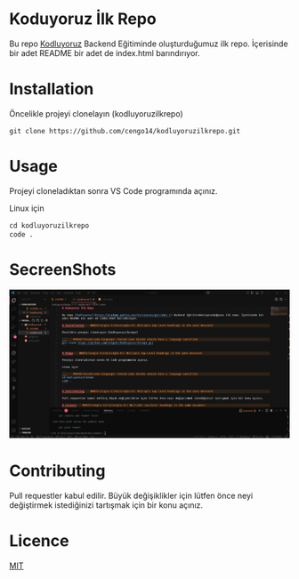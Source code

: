 # Koduyoruz İlk Repo

Bu repo [Kodluyoruz](https://academy.patika.dev/tr/courses/git/odev-1) Backend Eğitiminde oluşturduğumuz ilk repo. İçerisinde bir adet README bir adet de index.html barındırıyor.

# Installation

Öncelikle projeyi clonelayın (kodluyoruzilkrepo)

```
git clone https://github.com/cengo14/kodluyoruzilkrepo.git
```

# Usage

Projeyi cloneladıktan sonra VS Code programında açınız.

Linux için

```
cd kodluyoruzilkrepo
code .
```

# SecreenShots

![Ekran görüntüsü](./image.png)

# Contributing

Pull requestler kabul edilir. Büyük değişiklikler için lütfen önce neyi değiştirmek istediğinizi tartışmak için bir konu açınız.

# Licence

[MIT](https://choosealicense.com/licenses/mit/)

